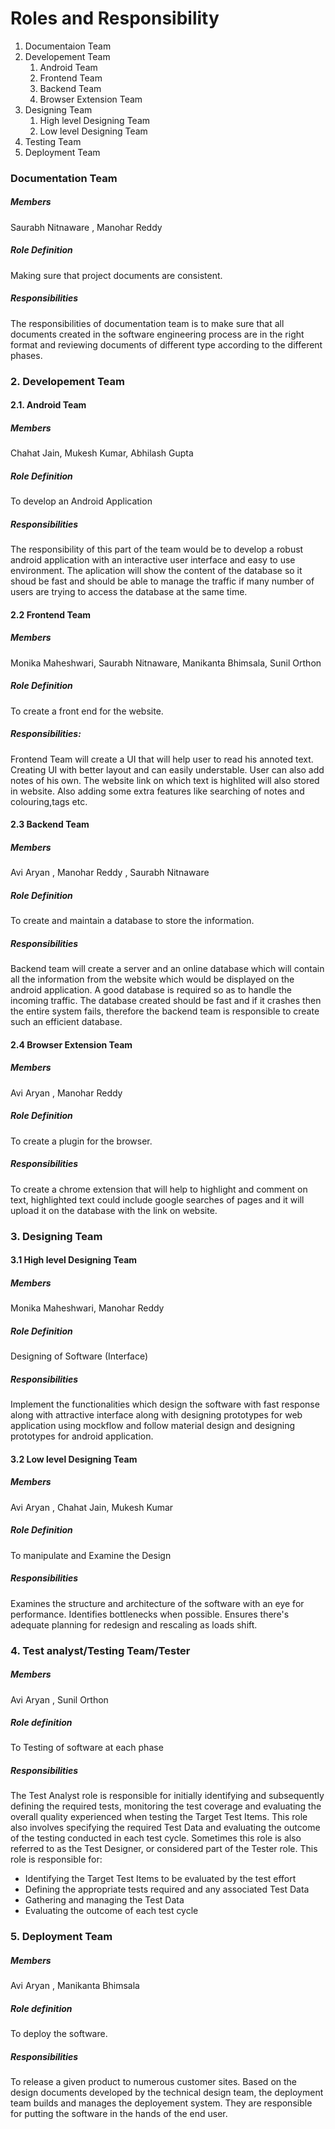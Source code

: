 # Roles and Responsibility

1. Documentaion Team
2. Developement Team
	1.  Android Team
	2.  Frontend Team
	3. Backend Team
	4. Browser Extension Team
3. Designing Team
	1. High level Designing Team
	2. Low level Designing Team
4. Testing Team
5. Deployment Team


### Documentation Team

##### Members

Saurabh Nitnaware , Manohar Reddy
  
##### Role Definition

Making sure that project documents are consistent.

##### Responsibilities

The responsibilities of documentation team is to make sure that all documents created in the software engineering 
process are in the right format and reviewing documents of different type according to the 	different phases. 


### 2. Developement Team


#### 	2.1. Android Team

##### Members

Chahat Jain,  Mukesh Kumar, Abhilash Gupta

##### Role Definition

To develop an Android Application

#####	Responsibilities

The responsibility of this part of the team would be to develop a robust android application with an interactive 
user interface and easy to use environment. 
The aplication will show the content of the database so it shoud be fast and should be able to manage the traffic 
if many number of users are trying to access the database at the same time.


#### 2.2 Frontend Team

##### Members

Monika Maheshwari, Saurabh Nitnaware, Manikanta Bhimsala, Sunil Orthon

##### Role Definition

To create a front end for the website.

##### Responsibilities:

Frontend Team will create a UI that will help user to read his annoted text. 
Creating UI with better layout and can easily understable.
User can also add notes of his own.
The website link on which text is highlited will also stored in website. 
Also adding some extra features like searching of notes and colouring,tags etc.


#### 2.3 Backend Team

##### Members

Avi Aryan , Manohar Reddy , Saurabh Nitnaware

##### Role Definition

To create and maintain a database to store the information.

##### Responsibilities

Backend team will create a server and an online database which will contain all the information from the website which would be displayed on the android application. 
A good database is required so as to handle the incoming traffic. 
The database created should be fast and if it crashes then the entire system fails, therefore the backend team is responsible to create such an efficient database.


#### 2.4 Browser Extension Team

##### Members

Avi Aryan , Manohar Reddy 

##### Role Definition

To create a plugin for the browser.

##### Responsibilities

To create a chrome extension that will help to highlight and comment on text, 
highlighted text could include google searches of pages and it will upload it on the database with the link on website.


### 3. Designing Team


#### 3.1 High level Designing Team

##### Members

Monika Maheshwari, Manohar Reddy

##### Role Definition

Designing of Software (Interface)

##### Responsibilities

Implement the functionalities which design the software with fast response along with attractive interface 
along with designing prototypes for web application using mockflow and follow material design and designing prototypes for android application.


#### 3.2 Low level Designing Team

##### Members

Avi Aryan , Chahat Jain, Mukesh Kumar

##### Role Definition

To manipulate and Examine the Design

##### Responsibilities

Examines the structure and architecture of the software with an eye for performance.
Identifies bottlenecks when possible. 
Ensures there's adequate planning for redesign and rescaling as loads shift.


### 4. Test analyst/Testing Team/Tester

##### Members

Avi Aryan , Sunil Orthon

##### Role definition

To Testing of software at each phase

##### Responsibilities

The Test Analyst role is responsible for initially identifying and subsequently defining the required tests, monitoring the test coverage and evaluating the overall quality experienced when testing the Target Test Items. 
This role also involves specifying the required Test Data and evaluating the outcome of the testing conducted in each test cycle. 
Sometimes this role is also referred to as the Test Designer, or considered part of the Tester role. 
This role is responsible for:

* Identifying the Target Test Items to be evaluated by the test effort 
* Defining the appropriate tests required and any associated Test Data 
* Gathering and managing the Test Data 
* Evaluating the outcome of each test cycle


### 5. Deployment Team

##### Members

Avi Aryan , Manikanta Bhimsala

##### Role definition

To deploy the software.

##### Responsibilities

To release a given product to numerous customer sites.
Based on the design documents developed by the technical design team, the deployment team builds and manages the deployement system. They are responsible for putting the software in the hands of the end user. 


